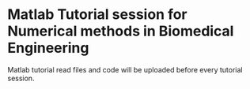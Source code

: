 # Matlab Tutorial session for Numerical methods in Biomedical Engineering 
Matlab tutorial read files and code will be uploaded before every tutorial session.
